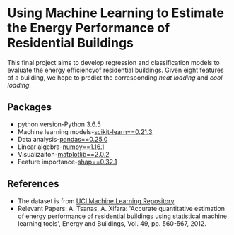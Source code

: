 # Using Machine Learning to Estimate the Energy Performance of Residential Buildings # 

This final project aims to develop regression and classification models to evaluate the energy efficiencyof residential buildings. Given eight features of a building, we hope to predict the corresponding *heat loading* and *cool loading*. 

## Packages

- python version-Python 3.6.5
- Machine learning models-[scikit-learn==0.21.3](https://scikit-learn.org/stable/)
- Data analysis-[pandas==0.25.0](https://pandas.pydata.org/)
- Linear algebra-[numpy==1.16.1](https://numpy.org/)
- Visualizaiton-[matplotlib==2.0.2](https://matplotlib.org/)
- Feature importance-[shap==0.32.1](https://christophm.github.io/interpretable-ml-book/shap.html)

## References

- The dataset is from [UCI Machine Learning Repository](https://archive.ics.uci.edu/ml/datasets/Energy+efficiency)
- Relevant Papers: A. Tsanas, A. Xifara: 'Accurate quantitative estimation of energy performance of residential buildings using statistical machine learning tools', Energy and Buildings, Vol. 49, pp. 560-567, 2012. 
